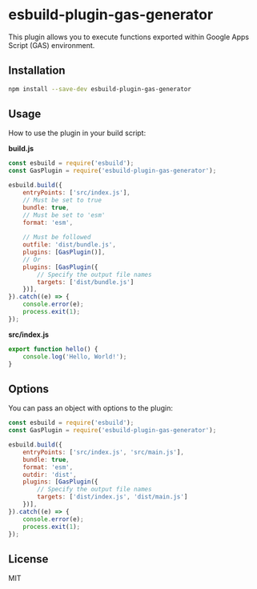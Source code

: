 # esbuild-plugin-gas-generator

This plugin allows you to execute functions exported within Google Apps Script (GAS) environment.

## Installation

```bash
npm install --save-dev esbuild-plugin-gas-generator
```

## Usage

How to use the plugin in your build script:

**build.js**
```javascript
const esbuild = require('esbuild');
const GasPlugin = require('esbuild-plugin-gas-generator');

esbuild.build({
    entryPoints: ['src/index.js'],
    // Must be set to true
    bundle: true,
    // Must be set to 'esm'
    format: 'esm',
    
    // Must be followed
    outfile: 'dist/bundle.js',
    plugins: [GasPlugin()],
    // Or 
    plugins: [GasPlugin({
        // Specify the output file names
        targets: ['dist/bundle.js']
    })],
}).catch((e) => {
    console.error(e);
    process.exit(1);
});
```

**src/index.js**
```javascript
export function hello() {
    console.log('Hello, World!');
}
```

## Options

You can pass an object with options to the plugin:

```javascript
const esbuild = require('esbuild');
const GasPlugin = require('esbuild-plugin-gas-generator');

esbuild.build({
    entryPoints: ['src/index.js', 'src/main.js'],
    bundle: true,
    format: 'esm',
    outdir: 'dist',
    plugins: [GasPlugin({
        // Specify the output file names
        targets: ['dist/index.js', 'dist/main.js']
    })],
}).catch((e) => {
    console.error(e);
    process.exit(1);
});
```

## License

MIT
